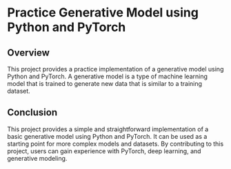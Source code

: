 # Practice Generative Model using Python and PyTorch

## Overview

This project provides a practice implementation of a generative model using Python and PyTorch. A generative model is a type of machine learning model that is trained to generate new data that is similar to a training dataset. 

## Conclusion

This project provides a simple and straightforward implementation of a basic generative model using Python and PyTorch. It can be used as a starting point for more complex models and datasets. By contributing to this project, users can gain experience with PyTorch, deep learning, and generative modeling.
